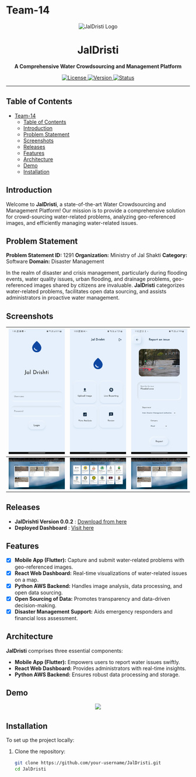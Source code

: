 # Team-14

<p align="center">
  <img src="https://i.pinimg.com/originals/4f/a8/cc/4fa8ccd95866db239face1f4749df505.png" alt="JalDristi Logo" width="200" height="200">
</p>

<h1 align="center">JalDristi</h1>

<p align="center">
  <strong>A Comprehensive Water Crowdsourcing and Management Platform</strong>
</p>

<p align="center">
  <a href="LICENSE">
    <img src="https://img.shields.io/badge/License-MIT-blue.svg" alt="License">
  </a>
  <a href="#">
    <img src="https://img.shields.io/badge/Version-1.0.0-brightgreen.svg" alt="Version">
  </a>
  <a href="#">
    <img src="https://img.shields.io/badge/Status-In%20Development-orange.svg" alt="Status">
  </a>
</p>

---

## Table of Contents

- [Team-14](#team-14)
  - [Table of Contents](#table-of-contents)
  - [Introduction](#introduction)
  - [Problem Statement](#problem-statement)
  - [Screenshots](#screenshots)
  - [Releases](#releases)
  - [Features](#features)
  - [Architecture](#architecture)
  - [Demo](#demo)
  - [Installation](#installation)

## Introduction

Welcome to **JalDristi**, a state-of-the-art Water Crowdsourcing and Management Platform! Our mission is to provide a comprehensive solution for crowd-sourcing water-related problems, analyzing geo-referenced images, and efficiently managing water-related issues.

<!-- ![Dashboard Screenshot](dashboard_screenshot.png) -->

## Problem Statement

**Problem Statement ID:** 1291
**Organization:** Ministry of Jal Shakti
**Category:** Software
**Domain:** Disaster Management

In the realm of disaster and crisis management, particularly during flooding events, water quality issues, urban flooding, and drainage problems, geo-referenced images shared by citizens are invaluable. **JalDristi** categorizes water-related problems, facilitates open data sourcing, and assists administrators in proactive water management.

## Screenshots

![Login Screen](./screenshots/loginscreen.png)| ![Home Screen](./screenshots/homescreen.jpg) | ![Home Screen](./screenshots/reportscreen.jpg) |
| :----------------------------------------: | :------------------------------------------: | :---:|
![Web1](./screenshots/web1.jpeg)| ![Web2](./screenshots/web2.jpeg) | ![Web3](./screenshots/web3.jpeg) |


## Releases

- **JalDrishti Version 0.0.2**  : [Download from here](https://github.com/ITER-SIH/Team-14/releases/tag/v0.0.2-alpha)
- **Deployed Dashboard**  : [Visit here](https://shubhendra.in)

## Features

- [x] **Mobile App (Flutter):** Capture and submit water-related problems with geo-referenced images.
- [x] **React Web Dashboard:** Real-time visualizations of water-related issues on a map.
- [x] **Python AWS Backend:** Handles image analysis, data processing, and open data sourcing.
- [x] **Open Sourcing of Data:** Promotes transparency and data-driven decision-making.
- [x] **Disaster Management Support:** Aids emergency responders and financial loss assessment.

## Architecture

**JalDristi** comprises three essential components:

- **Mobile App (Flutter):** Empowers users to report water issues swiftly.
- **React Web Dashboard:** Provides administrators with real-time insights.
- **Python AWS Backend:** Ensures robust data processing and storage.

## Demo

<p align="center">
  <img src="./screenshots/jaldristi-demo.gif">
</p>

## Installation

To set up the project locally:

1. Clone the repository:
   ```bash
   git clone https://github.com/your-username/JalDristi.git
   cd JalDristi
